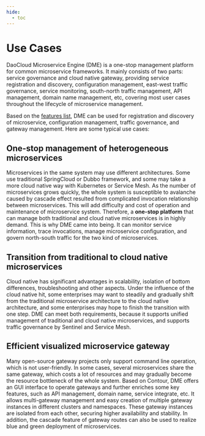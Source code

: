 ```yaml
---
hide:
  - toc
---
```


# Use Cases

DaoCloud Microservice Engine (DME) is a one-stop management platform for common microservice frameworks. It mainly consists of two parts: service governance and cloud native gateway, providing service registration and discovery, configuration management, east-west traffic governance, service monitoring, south-north traffic management, API management, domain name management, etc, covering most user cases throughout the lifecycle of microservice management.

Based on the [features list](./features.md), DME can be used for registration and discovery of microservice, configuration management, traffic governance, and gateway management. Here are some typical use cases:

## One-stop management of heterogeneous microservices

Microservices in the same system may use different architectures. Some use traditional SpringCloud or Dubbo framework, and some may take a more cloud native way with Kubernetes or Service Mesh. As the number of microservices grows quickly, the whole system is susceptible to avalanche caused by cascade effect resulted from complicated invocation relationship between microservices. This will add difficulty and cost of operation and maintenance of microservice system. Therefore, a **one-stop platform** that can manage both traditional and cloud native microservices is in highly demand. This is why DME came into being. It can monitor service information, trace invocations, manage microservice configuration, and govern north-south traffic for the two kind of microservices.

## Transition from traditional to cloud native microservices

Cloud native has significant advantages in scalability, isolation of bottom differences, troubleshooting and other aspects. Under the influence of the cloud native hit, some enterprises may want to steadily and gradually shift from the traditional microservice architecture to the cloud native architecture, and some enterprises may hope to finish the transition with one step. DME can meet both requirements, because it supports unified management of traditional and cloud native microservices, and supports traffic governance by Sentinel and Service Mesh.

## Efficient visualized microservice gateway

Many open-source gateway projects only support command line operation, which is not user-friendly. In some cases, several microservices share the same gateway, which costs a lot of resources and may gradually become the resource bottleneck of the whole system. Based on Contour, DME offers an GUI interface to operate gateways and further enriches some key features, such as API management, domain name, service integrate, etc. It allows multi-gateway management and easy creation of multiple gateway instances in different clusters and namespaces. These gateway instances are isolated from each other, securing higher availability and stability. In addition, the cascade feature of gateway routes can also be used to realize blue and green deployment of microservices.
